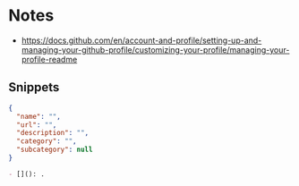 # Notes

- https://docs.github.com/en/account-and-profile/setting-up-and-managing-your-github-profile/customizing-your-profile/managing-your-profile-readme

## Snippets

```json
{
  "name": "",
  "url": "",
  "description": "",
  "category": "",
  "subcategory": null
}
```

```markdown
- [](): .
```
